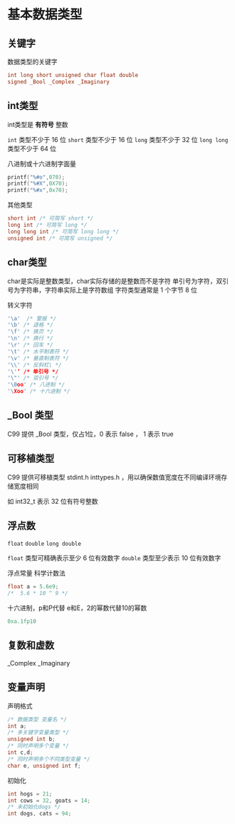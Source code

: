 
# 基本数据类型

## 关键字
数据类型的关键字
```C
int long short unsigned char float double 
signed _Bool _Complex _Imaginary
```


## int类型

int类型是 **有符号** 整数

`int` 类型不少于 16 位
`short` 类型不少于 16 位
`long` 类型不少于 32 位
`long long` 类型不少于 64 位

八进制或十六进制字面量

```C
printf("%#o",070);
printf("%#X",0X70);
printf("%#x",0x70);
```
其他类型

```c
short int /* 可简写 short */
long int /* 可简写 long */
long long int /* 可简写 long long */
unsigned int /* 可简写 unsigned */
```


## char类型
char是实际是整数类型，char实际存储的是整数而不是字符
单引号为字符，双引号为字符串，字符串实际上是字符数组
字符类型通常是 1 个字节 8 位

转义字符
```c
'\a'  /* 警报 */
'\b' /* 退格 */
'\f' /* 换页 */
'\n' /* 换行 */
'\r' /* 回车 */
'\t' /* 水平制表符 */
'\v' /* 垂直制表符 */
'\\' /* 反斜杠\ */ 
'\'’ /* 单引号 */
'\"' /* 双引号 */
'\0oo' /* 八进制 */
'\Xoo' /* 十六进制 */
```

## _Bool 类型

C99 提供 _Bool 类型，仅占1位，0 表示 false ， 1 表示 true

## 可移植类型

C99 提供可移植类型 stdint.h inttypes.h ，用以确保数值宽度在不同编译环境存储宽度相同

如 int32_t 表示 32 位有符号整数



## 浮点数

`float` `double` `long double`

`float` 类型可精确表示至少 6 位有效数字
`double` 类型至少表示 10 位有效数字

浮点常量
科学计数法
```c
float a = 5.6e9;
/*  5.6 * 10 ^ 9 */
```

十六进制，p和P代替 e和E，2的幂数代替10的幂数
```c
0xa.1fp10

```

## 复数和虚数

_Complex _Imaginary

## 变量声明

声明格式
```c
/* 数据类型 变量名 */
int a;
/* 多关键字变量类型 */
unsigned int b;
/* 同时声明多个变量 */
int c,d;
/* 同时声明多个不同类型变量 */
char e, unsigned int f;
```

初始化
```c
int hogs = 21;
int cows = 32, goats = 14;
/* 未初始化dogs */
int dogs, cats = 94; 
```